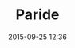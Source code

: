 ---
title: Paride
layout: post
date: 2015-09-25 12:36
numero: 28
image: 28_paride.png
thumb: 28_paride.svg
wiki: https://it.wikipedia.org/wiki/Paride
source: https://commons.wikimedia.org/wiki/File:Paris_crater_Louvre_K6.jpg
source-name: Wikimedia Commons
autore: luca corsato
social-autore: https://twitter.com/lucacorsato
social-idea: https://twitter.com/lucacorsato
idea: luca corsato
tags:
- uomo
- mitologia
---